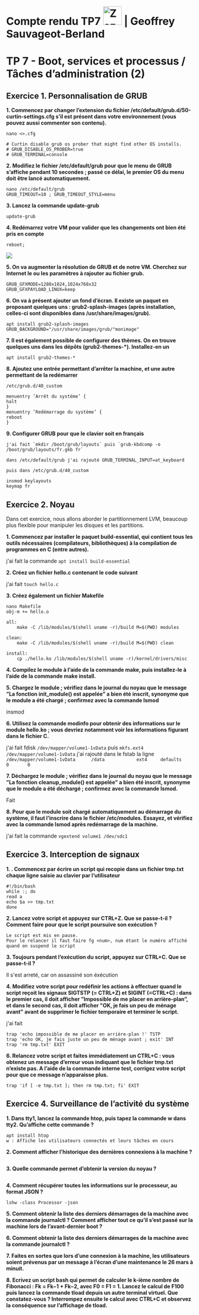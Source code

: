 # Compte rendu TP7  <img src="https://image.flaticon.com/icons/svg/518/518713.svg" height="50" alt="Zozor" /> | Geoffrey Sauvageot-Berland 

# TP 7 - Boot, services et processus / Tâches d’administration (2)

## Exercice 1. Personnalisation de GRUB

**1. Commencez par changer l’extension du fichier /etc/default/grub.d/50-curtin-settings.cfg s’il est présent dans votre environnement (vous pouvez aussi commenter son contenu).**

```
nano <>.cfg

# Curtin disable grub os prober that might find other OS installs.
# GRUB_DISABLE_OS_PROBER=true
# GRUB_TERMINAL=console

```

**2. Modifiez le fichier /etc/default/grub pour que le menu de GRUB s’affiche pendant 10 secondes ; passé ce délai, le premier OS du menu doit être lancé automatiquement.**
```
nano /etc/default/grub
GRUB_TIMEOUT=10 ; GRUB_TIMEOUT_STYLE=menu 
```

**3. Lancez la commande update-grub**
```
update-grub
```

**4. Redémarrez votre VM pour valider que les changements ont bien été pris en compte**

```
reboot;

``` 
<img src="https://image.noelshack.com/minis/2019/43/1/1571647930-capture.png"/></a>


**5. On va augmenter la résolution de GRUB et de notre VM. Cherchez sur Internet le ou les paramètres à rajouter au fichier grub.**

```
GRUB_GFXMODE=1280x1024,1024x768x32 
GRUB_GFXPAYLOAD_LINUX=keep
```

**6. On va à présent ajouter un fond d’écran. Il existe un paquet en proposant quelques uns : grub2-splash-images
(après installation, celles-ci sont disponibles dans /usr/share/images/grub).**

```
apt install grub2-splash-images
GRUB_BACKGROUND="/usr/share/images/grub/"monimage"
``` 

**7. Il est également possible de configurer des thèmes. On en trouve quelques uns dans les dépôts (grub2-themes-*).
Installez-en un**

```
apt install grub2-themes-*
```

**8.  Ajoutez une entrée permettant d’arrêter la machine, et une autre permettant de la redémarrer**

```
/etc/grub.d/40_custom 

menuentry ’Arrêt du système’ {
halt
}
menuentry ’Redémarrage du système’ {
reboot
}
```

**9. Configurer GRUB pour que le clavier soit en français**

```
j'ai fait `mkdir /boot/grub/layouts` puis `grub-kbdcomp -o /boot/grub/layouts/fr.gkb fr` 

dans /etc/default/grub j'ai rajouté GRUB_TERMINAL_INPUT=at_keyboard

puis dans /etc/grub.d/40_custom 

insmod keylayouts
keymap fr
```
## Exercice 2. Noyau

Dans cet exercice, nous allons aborder le partitionnement LVM, beaucoup plus flexible pour manipuler les disques et les partitions.

**1. Commencez par installer le paquet build-essential, qui contient tous les outils nécessaires (compilateurs, bibliothèques) à la compilation de programmes en C (entre autres).**

j'ai fait la commande `apt install build-essential` 

**2. Créez un fichier hello.c contenant le code suivant**

j'ai fait `touch hello.c` 

**3.  Créez également un fichier Makefile**
``` 
nano Makefile
obj-m += hello.o

all:
    make -C /lib/modules/$(shell uname -r)/build M=$(PWD) modules

clean:
    make -C /lib/modules/$(shell uname -r)/build M=$(PWD) clean

install:
    cp ./hello.ko /lib/modules/$(shell uname -r)/kernel/drivers/misc 

```

**4. Compilez le module à l’aide de la commande make, puis installez-le à l’aide de la commande make
install.**



**5. Chargez le module ; vérifiez dans le journal du noyau que le message ”La fonction init_module() est appelée” a bien été inscrit, synonyme que le module a été chargé ; confirmez avec la commande lsmod**

insmod

**6. Utilisez la commande modinfo pour obtenir des informations sur le module hello.ko ; vous devriez notamment voir les informations figurant dans le fichier C.**

j'ai fait fdisk `/dev/mapper/volume1-1vData` puis `mkfs.ext4 /dev/mapper/volume1-1vData`
j'ai rajouté dans le fstab la ligne `/dev/mapper/volume1-1vData      /data            ext4     defaults     0       0` 

**7. Déchargez le module ; vérifiez dans le journal du noyau que le message ”La fonction cleanup_module() est appelée” a bien été inscrit, synonyme que le module a été déchargé ; confirmez avec la commande lsmod.**

Fait

**8. Pour que le module soit chargé automatiquement au démarrage du système, il faut l’inscrire dans le fichier /etc/modules. Essayez, et vérifiez avec la commande lsmod après redémarrage de la machine.**

j'ai fait la commande  `vgextend volume1 /dev/sdc1` 


## Exercice 3. Interception de signaux


**1. . Commencez par écrire un script qui recopie dans un fichier tmp.txt chaque ligne saisie au clavier par
l’utilisateur**


``` 
#!/bin/bash
while :; do
read a
echo $a >> tmp.txt
done
``` 

**2. Lancez votre script et appuyez sur CTRL+Z. Que se passe-t-il ? Comment faire pour que le script poursuive son exécution ?**

```
Le script est mis en pause.
Pour le relancer il faut faire fg <num>, num étant le numéro affiché quand on suspend le script
```

**3. Toujours pendant l’exécution du script, appuyez sur CTRL+C. Que se passe-t-il ?**

Il s'est arreté, car on assassiné son éxécution 

**4. Modifiez votre script pour redéfinir les actions à effectuer quand le script reçoit les signaux SIGTSTP (= CTRL+Z) et SIGINT (=CTRL+C) : dans le premier cas, il doit afficher ”Impossible de me placer en arrière-plan”, et dans le second cas, il doit afficher  "OK, je fais un peu de ménage avant" avant de supprimer le fichier temporaire et terminer le script.**

j'ai fait 
``` 
trap 'echo impossible de me placer en arrière-plan !' TSTP
trap 'echo OK, je fais juste un peu de ménage avant ; exit' INT
trap 'rm tmp.txt' EXIT
``` 


**6. Relancez votre script et faites immédiatement un CTRL+C : vous obtenez un message d’erreur vous indiquant que le fichier tmp.txt n’existe pas. A l’aide de la commande interne test, corrigez votre script pour que ce message n’apparaisse plus.**
```
trap 'if [ -e tmp.txt ]; then rm tmp.txt; fi' EXIT
```

## Exercice 4. Surveillance de l’activité du système

**1. Dans tty1, lancez la commande htop, puis tapez la commande w dans tty2. Qu’affiche cette commande ?**
```
apt install htop
w : Affiche les utilisateurs connectés et leurs tâches en cours
```

**2. Comment afficher l’historique des dernières connexions à la machine ?**

``` last -i 
```

**3. Quelle commande permet d’obtenir la version du noyau ?**

```uname -a 
```

**4. Comment récupérer toutes les informations sur le processeur, au format JSON ?**

```
lshw -class Processor -json
```  

**5. Comment obtenir la liste des derniers démarrages de la machine avec la commande journalctl ?
Comment afficher tout ce qu’il s’est passé sur la machine lors de l’avant-dernier boot ?**

**6. Comment obtenir la liste des derniers démarrages de la machine avec la commande journalctl ?**

**7. Faites en sortes que lors d’une connexion à la machine, les utilisateurs soient prévenus par un message
à l’écran d’une maintenance le 26 mars à minuit.**

**8. Ecrivez un script bash qui permet de calculer le k-ième nombre de Fibonacci : Fk = Fk−1 + Fk−2, avec F0 = F1 = 1. Lancez le calcul de F100 puis lancez la commande tload depuis un autre terminal virtuel. Que constatez-vous ? Interrompez ensuite le calcul avec CTRL+C et observez la conséquence sur l’affichage de tload.**

